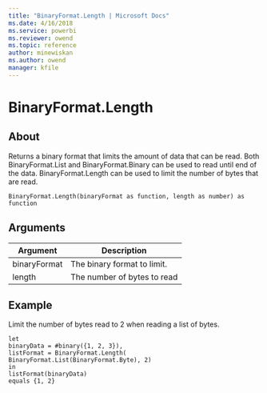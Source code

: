 ```yaml
---
title: "BinaryFormat.Length | Microsoft Docs"
ms.date: 4/16/2018
ms.service: powerbi
ms.reviewer: owend
ms.topic: reference
author: minewiskan
ms.author: owend
manager: kfile
---
```

# BinaryFormat.Length

  
## About  
Returns a binary format that limits the amount of data that can be read.  Both BinaryFormat.List and BinaryFormat.Binary can be used to read until end of the data.  BinaryFormat.Length can be used to limit the number of bytes that are read.  
  
```  
BinaryFormat.Length(binaryFormat as function, length as number) as function  
```  
  
## Arguments  
  
|Argument|Description|  
|------------|---------------|  
|binaryFormat|The binary format to limit.|  
|length|The number of bytes to read|  
  
## Example  
Limit the number of bytes read to 2 when reading a list of bytes.  
  
```  
let  
binaryData = #binary({1, 2, 3}),  
listFormat = BinaryFormat.Length(  
BinaryFormat.List(BinaryFormat.Byte), 2)  
in  
listFormat(binaryData)   
equals {1, 2}  
```  
